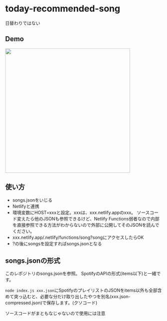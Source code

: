 # today-recommended-song
日替わりではない

## Demo

<img src="https://trs-cutls.netlify.app/.netlify/functions/song?songs" width="400">

## 使い方

* songs.jsonをいじる
* Netlifyと連携
* 環境変数にHOST=xxxと設定。xxxは、xxx.netlify.appのxxx。
ソースコード変えたら他のJSONも参照できるけど、Netlify Functions弱者なので内部を直接参照できる方法がわからないので外部に公開してそのJSONを読んでください。
* xxx.netlify.app/.netlify/functions/song?songにアクセスしたらOK
* ?の後にsongsを設定すればsongs.jsonとなる

## songs.jsonの形式

このレポジトリのsongs.jsonを参照。
SpotifyのAPIの形式(items以下)と一緒です。

`node index.js xxx.json`にSpotifyのプレイリストのJSONをitems以外も全部含めて突っ込むと、必要な分だけ取り出したやつを別名(xxx.json-compressed.json)で保存します。(クソコード)

ソースコードがまともなじゃないので使用には注意